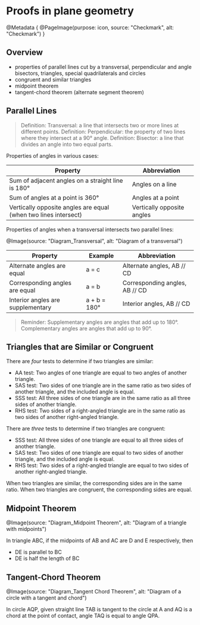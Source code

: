 # Proofs in plane geometry

@Metadata {
    @PageImage(purpose: icon, source: "Checkmark", alt: "Checkmark")
}

## Overview

- properties of parallel lines cut by a transversal, perpendicular and angle bisectors, triangles, special quadrilaterals and circles
- congruent and similar triangles
- midpoint theorem
- tangent-chord theorem (alternate segment theorem)

## Parallel Lines

> Definition: Transversal: a line that intersects two or more lines at different points.
> Definition: Perpendicular: the property of two lines where they intersect at a 90° angle.
> Definition: Bisector: a line that divides an angle into two equal parts.

Properties of angles in various cases:

| Property | Abbreviation |
| --- | --- |
| Sum of adjacent angles on a straight line is 180° | Angles on a line |
| Sum of angles at a point is 360° | Angles at a point |
| Vertically opposite angles are equal (when two lines intersect) | Vertically opposite angles |

Properties of angles when a transversal intersects two parallel lines:

@Image(source: "Diagram_Transversal", alt: "Diagram of a transversal")

| Property | Example | Abbreviation |
| --- | --- | --- |
| Alternate angles are equal | a = c | Alternate angles, AB // CD |
| Corresponding angles are equal | a = b | Corresponding angles, AB // CD |
| Interior angles are supplementary | a + b = 180° | Interior angles, AB // CD |

> Reminder: Supplementary angles are angles that add up to 180°. Complementary angles are angles that add up to 90°.

## Triangles that are Similar or Congruent

There are *four* tests to determine if two triangles are similar:
- AA test: Two angles of one triangle are equal to two angles of another triangle.
- SAS test: Two sides of one triangle are in the same ratio as two sides of another triangle, and the included angle is equal.
- SSS test: All three sides of one triangle are in the same ratio as all three sides of another triangle.
- RHS test: Two sides of a right-angled triangle are in the same ratio as two sides of another right-angled triangle.

There are *three* tests to determine if two triangles are congruent:
- SSS test: All three sides of one triangle are equal to all three sides of another triangle.
- SAS test: Two sides of one triangle are equal to two sides of another triangle, and the included angle is equal.
- RHS test: Two sides of a right-angled triangle are equal to two sides of another right-angled triangle.

When two triangles are similar, the corresponding sides are in the same ratio. When two triangles are congruent, the corresponding sides are equal.

## Midpoint Theorem

@Image(source: "Diagram_Midpoint Theorem", alt: "Diagram of a triangle with midpoints")

In triangle ABC, if the midpoints of AB and AC are D and E respectively, then 
- DE is parallel to BC
- DE is half the length of BC

## Tangent-Chord Theorem

@Image(source: "Diagram_Tangent Chord Theorem", alt: "Diagram of a circle with a tangent and chord")

In circle AQP, given straight line TAB is tangent to the circle at A and AQ is a chord at the point of contact, angle TAQ is equal to angle QPA.